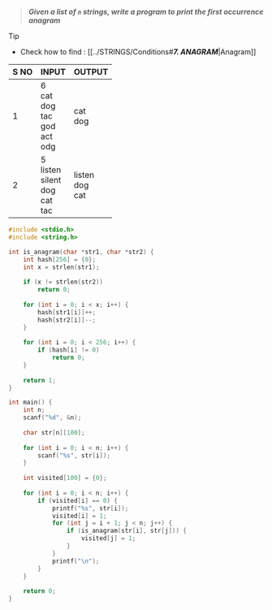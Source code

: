 >***Given a list of `n` strings, write a program to print the first occurrence anagram***

> [!Tip]
> - Check how to find : [[../STRINGS/Conditions#***7. ANAGRAM***|Anagram]]


| S NO | INPUT                                       | OUTPUT               |
| ---- | ------------------------------------------- | -------------------- |
| 1    | 6<br>cat<br>dog<br>tac<br>god<br>act<br>odg | cat<br>dog<br>       |
| 2    | 5<br>listen<br>silent<br>dog<br>cat<br>tac  | listen<br>dog<br>cat |


```c
#include <stdio.h>
#include <string.h>

int is_anagram(char *str1, char *str2) {
    int hash[256] = {0};
    int x = strlen(str1);
    
    if (x != strlen(str2))
        return 0;
    
    for (int i = 0; i < x; i++) {
        hash[str1[i]]++;
        hash[str2[i]]--;
    }
    
    for (int i = 0; i < 256; i++) {
        if (hash[i] != 0)
            return 0;
    }
    
    return 1;
}

int main() {
    int n;
    scanf("%d", &n);
    
    char str[n][100];
    
    for (int i = 0; i < n; i++) {
        scanf("%s", str[i]);
    }
    
    int visited[100] = {0};
    
    for (int i = 0; i < n; i++) {
        if (visited[i] == 0) {
            printf("%s", str[i]);
            visited[i] = 1;
            for (int j = i + 1; j < n; j++) {
                if (is_anagram(str[i], str[j])) {
                    visited[j] = 1;
                }
            }
            printf("\n");
        }
    }
    
    return 0;
}
```

